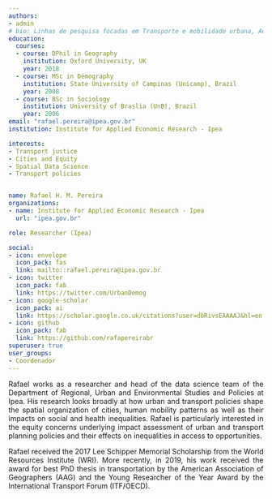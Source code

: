 ```yaml
---
authors:
- admin
# bio: Linhas de pesquisa focadas em Transporte e mobilidade urbana, Acessibilidade, Equidade e Cidades.
education:
  courses:
  - course: DPhil in Geography
    institution: Oxford University, UK
    year: 2018
  - course: MSc in Demography
    institution: State University of Campinas (Unicamp), Brazil
    year: 2008
  - course: BSc in Sociology
    institution: University of Braslia (UnB), Brazil
    year: 2006
email: "rafael.pereira@ipea.gov.br"
institution: Institute for Applied Economic Research - Ipea

interests:
- Transport justice
- Cities and Equity
- Spatial Data Science
- Transport policies


name: Rafael H. M. Pereira
organizations:
- name: Institute for Applied Economic Research - Ipea
  url: "ipea.gov.br"

role: Researcher (Ipea)

social:
- icon: envelope
  icon_pack: fas
  link: mailto::rafael.pereira@ipea.gov.br
- icon: twitter
  icon_pack: fab
  link: https://twitter.com/UrbanDemog
- icon: google-scholar
  icon_pack: ai
  link: https://scholar.google.co.uk/citations?user=dbRivsEAAAAJ&hl=en
- icon: github
  icon_pack: fab
  link: https://github.com/rafapereirabr
superuser: true
user_groups:
- Coordenador
---
```


<p align="justify">
Rafael works as a researcher and head of the data science team of the Department of Regional, Urban and Environmental Studies and Policies at Ipea. His research looks broadly at how urban and transport policies shape the spatial organization of cities, human mobility patterns as well as their impacts on social and health inequalities. Rafael is particularly interested in the equity concerns underlying impact assessment of urban and transport planning policies and their effects on inequalities in access to opportunities. </p>

<p align="justify">
Rafael received the 2017 Lee Schipper Memorial Scholarship from the World Resources Institute (WRI). More recently, in 2019, his work received the award for best PhD thesis in transportation by the American Association of Geographers (AAG) and the Young Researcher of the Year Award by the International Transport Forum (ITF/OECD).
</p>
